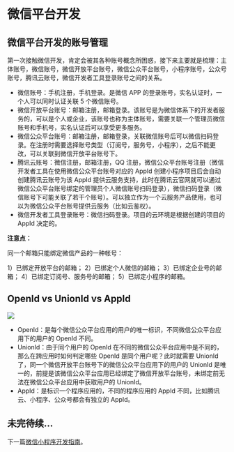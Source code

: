 # 微信平台开发

## 微信平台开发的账号管理

第一次接触微信开发，肯定会被其各种账号概念所困惑，接下来主要就是梳理：主体账号，微信账号，微信开放平台账号，微信公众平台账号，小程序账号，公众号账号，腾讯云账号，微信开发者工具登录账号之间的关系。

- 微信账号：手机注册，手机登录。是微信 APP 的登录账号，实名认证时，一个人可以同时认证关联 5 个微信账号。
- 微信开放平台账号：邮箱注册，邮箱登录。该账号是为微信体系下的开发者服务的，可以是个人或企业，该账号也称为主体账号，需要关联一个管理员微信账号和手机号，实名认证后可以享受更多服务。
- 微信公众平台账号：邮箱注册，邮箱登录，关联微信账号后可以微信扫码登录。在注册时需要选择账号类型（订阅号，服务号，小程序），之后不能更改，可以关联到微信开放平台账号下。
- 腾讯云账号：微信注册，邮箱注册，QQ 注册，微信公众平台账号注册（微信开发者工具在使用微信公众平台账号对应的 AppId 创建小程序项目后会自动创建腾讯云账号为该 AppId 提供云服务支持，此时在腾讯云官网就可以通过微信公众平台账号绑定的管理员个人微信账号扫码登录），微信扫码登录（微信账号下可能关联了若干个账号）。可以独立作为一个云服务产品使用，也可以为微信公众平台账号提供云服务（比如云鉴权）。
- 微信开发者工具登录账号：微信扫码登录。项目的云环境是根据创建的项目的 AppId 决定的。

**注意点：**

同一个邮箱只能绑定微信产品的一种帐号：

1）已绑定开放平台的邮箱；
2）已绑定个人微信的邮箱；
3）已绑定企业号的邮箱；
4）已绑定订阅号、服务号的邮箱；
5）已绑定小程序的邮箱。

## OpenId vs UnionId vs AppId

![](@images/weixin_wxid.png)

- OpenId：是每个微信公众平台应用的用户的唯一标识，不同微信公众平台应用下的用户的 OpenId 不同。
- UnionId：由于同个用户的 OpenId 在不同的微信公众平台应用中是不同的，那么在跨应用时如何判定哪些 OpenId 是同个用户呢？此时就需要 UnionId 了，同一个微信开放平台账号下的微信公众平台应用下的用户的 UnionId 是唯一的，前提是该微信公众平台应用已经绑定了微信开放平台账号，未绑定前无法在微信公众平台应用中获取用户的 UnionId。
- AppId：是标识一个程序应用的，不同的程序应用的 AppId 不同，比如腾讯云、小程序、公众号都会有独立的 AppId。

## 未完待续...

下一篇[微信小程序开发指南](111)。
